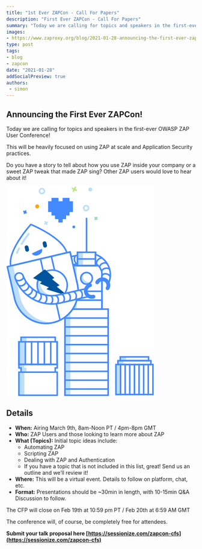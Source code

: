 ```yaml
---
title: "1st Ever ZAPCon - Call For Papers"
description: "First Ever ZAPCon - Call For Papers"
summary: "Today we are calling for topics and speakers in the first-ever OWASP ZAP User Conference!"
images:
- https://www.zaproxy.org/blog/2021-01-28-announcing-the-first-ever-zapcon/images/zapcon-social.png
type: post
tags:
- blog
- zapcon
date: "2021-01-28"
addSocialPreview: true
authors:
 - simon
---
```


## Announcing the First Ever ZAPCon!

Today we are calling for topics and speakers in the first-ever OWASP ZAP User Conference!

This will be heavily focused on using ZAP at scale and Application Security practices. 

Do you have a story to tell about how you use ZAP inside your company or a sweet ZAP tweak that made ZAP sing? Other ZAP users would love to hear about it!

![](./images/zapcon.png)

## Details

  * **When:** Airing March 9th, 8am-Noon PT / 4pm-8pm GMT 
  * **Who:** ZAP Users and those looking to learn more about ZAP
  * **What (Topics):** Initial topic ideas include: 
    * Automating ZAP
    * Scripting ZAP
    * Dealing with ZAP and Authentication
    * If you have a topic that is not included in this list, great! Send us an outline and we’ll review it!
  * **Where:** This will be a virtual event. Details to follow on platform, chat, etc.
  * **Format:** Presentations should be ~30min in length, with 10-15min Q&A Discussion to follow.
 
The CFP will close on Feb 19th at 10:59 pm PT / Feb 20th at 6:59 AM GMT
  
The conference will, of course, be completely free for attendees.

**Submit your talk proposal here [https://sessionize.com/zapcon-cfs](https://sessionize.com/zapcon-cfs)**
